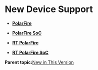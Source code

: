 # New Device Support

-   **[PolarFire](GUID-C5D673EB-B97B-4846-86CE-4FB2B1CB1D23.md)**  

-   **[PolarFire SoC](GUID-35D5DFA7-C664-4F7F-971E-49A3166C47C8.md)**  

-   **[RT PolarFire](GUID-036CA596-A2F6-4C14-94A0-EC7E626D6232.md)**  

-   **[RT PolarFire SoC](GUID-4C0202E0-335C-46E1-8E22-7D0711840F36.md)**  


**Parent topic:**[New in This Version](GUID-E7562025-E721-46B3-BD0D-0C3F5E5D58DE.md)

